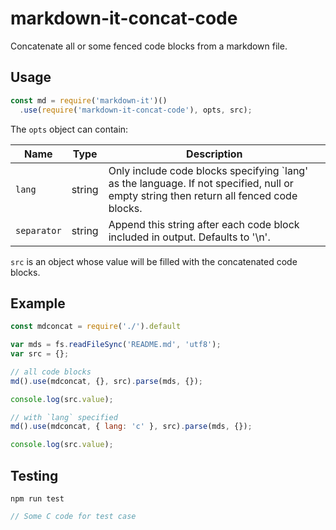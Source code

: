 # markdown-it-concat-code

Concatenate all or some fenced code blocks from a markdown file.

[markdown-it]: https://github.com/markdown-it/markdown-it

## Usage

```js
const md = require('markdown-it')()
  .use(require('markdown-it-concat-code'), opts, src);
```

The `opts` object can contain:

Name       |  Type  | Description
-----------|--------|----------------------------------------------------------------------------
`lang`     | string | Only include code blocks specifying `lang' as the language. If not specified, null or empty string then return all fenced code blocks.
`separator`| string | Append this string after each code block included in output. Defaults to '\n'.

`src` is an object whose value will be filled with the concatenated code blocks.

## Example

```js
const mdconcat = require('./').default

var mds = fs.readFileSync('README.md', 'utf8');
var src = {};

// all code blocks
md().use(mdconcat, {}, src).parse(mds, {});

console.log(src.value);

// with `lang` specified
md().use(mdconcat, { lang: 'c' }, src).parse(mds, {});

console.log(src.value);
```

## Testing

`npm run test`

```c
// Some C code for test case
```
